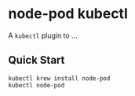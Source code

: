 # node-pod kubectl

A `kubectl` plugin to ...

## Quick Start

```
kubectl krew install node-pod
kubectl node-pod
```

